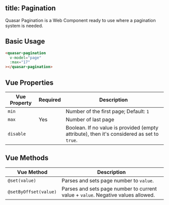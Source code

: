 title: Pagination
---
Quasar Pagination is a Web Component ready to use where a pagination system is needed.

<input type="hidden" data-fullpage-demo="web-components/pagination">

## Basic Usage

``` html
<quasar-pagination
  v-model="page"
  :max="17"
></quasar-pagination>
```

## Vue Properties
| Vue Property | Required | Description |
| --- | --- | --- |
| `min` | | Number of the first page; Default: `1` |
| `max` | Yes | Number of last page |
| `disable` | | Boolean. If no value is provided (empty attribute), then it's considered as set to `true`. |

## Vue Methods
| Vue Method | Description |
| --- | --- |
| `@set(value)` | Parses and sets page number to `value`. |
| `@setByOffset(value)` | Parses and sets page number to current value + `value`. Negative values allowed. |

